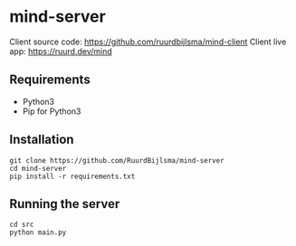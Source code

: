 # mind-server
Client source code: https://github.com/ruurdbijlsma/mind-client
Client live app: https://ruurd.dev/mind

## Requirements
* Python3
* Pip for Python3

## Installation

```
git clone https://github.com/RuurdBijlsma/mind-server
cd mind-server
pip install -r requirements.txt
```

## Running the server
```
cd src
python main.py
```
